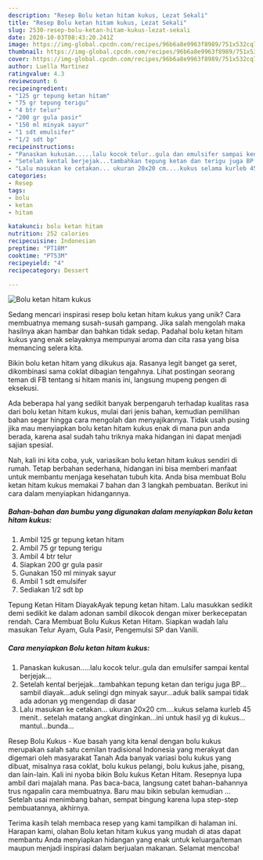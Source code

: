 ```yaml
---
description: "Resep Bolu ketan hitam kukus, Lezat Sekali"
title: "Resep Bolu ketan hitam kukus, Lezat Sekali"
slug: 2530-resep-bolu-ketan-hitam-kukus-lezat-sekali
date: 2020-10-03T08:43:20.241Z
image: https://img-global.cpcdn.com/recipes/96b6a8e9963f8989/751x532cq70/bolu-ketan-hitam-kukus-foto-resep-utama.jpg
thumbnail: https://img-global.cpcdn.com/recipes/96b6a8e9963f8989/751x532cq70/bolu-ketan-hitam-kukus-foto-resep-utama.jpg
cover: https://img-global.cpcdn.com/recipes/96b6a8e9963f8989/751x532cq70/bolu-ketan-hitam-kukus-foto-resep-utama.jpg
author: Luella Martinez
ratingvalue: 4.3
reviewcount: 6
recipeingredient:
- "125 gr tepung ketan hitam"
- "75 gr tepung terigu"
- "4 btr telur"
- "200 gr gula pasir"
- "150 ml minyak sayur"
- "1 sdt emulsifer"
- "1/2 sdt bp"
recipeinstructions:
- "Panaskan kukusan.....lalu kocok telur..gula dan emulsifer sampai kental berjejak..."
- "Setelah kental berjejak...tambahkan tepung ketan dan terigu juga BP... sambil diayak...aduk selingi dgn minyak sayur...aduk balik sampai tidak ada adonan yg mengendap di dasar"
- "Lalu masukan ke cetakan... ukuran 20x20 cm....kukus selama kurleb 45 menit.. setelah matang angkat dinginkan...ini untuk hasil yg di kukus... mantul...bunda..."
categories:
- Resep
tags:
- bolu
- ketan
- hitam

katakunci: bolu ketan hitam 
nutrition: 252 calories
recipecuisine: Indonesian
preptime: "PT18M"
cooktime: "PT53M"
recipeyield: "4"
recipecategory: Dessert

---
```



![Bolu ketan hitam kukus](https://img-global.cpcdn.com/recipes/96b6a8e9963f8989/751x532cq70/bolu-ketan-hitam-kukus-foto-resep-utama.jpg)

Sedang mencari inspirasi resep bolu ketan hitam kukus yang unik? Cara membuatnya memang susah-susah gampang. Jika salah mengolah maka hasilnya akan hambar dan bahkan tidak sedap. Padahal bolu ketan hitam kukus yang enak selayaknya mempunyai aroma dan cita rasa yang bisa memancing selera kita.

Bikin bolu ketan hitam yang dikukus aja. Rasanya legit banget ga seret, dikombinasi sama coklat dibagian tengahnya. Lihat postingan seorang teman di FB tentang si hitam manis ini, langsung mupeng pengen di eksekusi.

Ada beberapa hal yang sedikit banyak berpengaruh terhadap kualitas rasa dari bolu ketan hitam kukus, mulai dari jenis bahan, kemudian pemilihan bahan segar hingga cara mengolah dan menyajikannya. Tidak usah pusing jika mau menyiapkan bolu ketan hitam kukus enak di mana pun anda berada, karena asal sudah tahu triknya maka hidangan ini dapat menjadi sajian spesial.


Nah, kali ini kita coba, yuk, variasikan bolu ketan hitam kukus sendiri di rumah. Tetap berbahan sederhana, hidangan ini bisa memberi manfaat untuk membantu menjaga kesehatan tubuh kita. Anda bisa membuat Bolu ketan hitam kukus memakai 7 bahan dan 3 langkah pembuatan. Berikut ini cara dalam menyiapkan hidangannya.

<!--inarticleads1-->

##### Bahan-bahan dan bumbu yang digunakan dalam menyiapkan Bolu ketan hitam kukus:

1. Ambil 125 gr tepung ketan hitam
1. Ambil 75 gr tepung terigu
1. Ambil 4 btr telur
1. Siapkan 200 gr gula pasir
1. Gunakan 150 ml minyak sayur
1. Ambil 1 sdt emulsifer
1. Sediakan 1/2 sdt bp


Tepung Ketan Hitam DiayakAyak tepung ketan hitam. Lalu masukkan sedikit demi sedikit ke dalam adonan sambil dikocok dengan mixer berkecepatan rendah. Cara Membuat Bolu Kukus Ketan Hitam. Siapkan wadah lalu masukan Telur Ayam, Gula Pasir, Pengemulsi SP dan Vanili. 

<!--inarticleads2-->

##### Cara menyiapkan Bolu ketan hitam kukus:

1. Panaskan kukusan.....lalu kocok telur..gula dan emulsifer sampai kental berjejak...
1. Setelah kental berjejak...tambahkan tepung ketan dan terigu juga BP... sambil diayak...aduk selingi dgn minyak sayur...aduk balik sampai tidak ada adonan yg mengendap di dasar
1. Lalu masukan ke cetakan... ukuran 20x20 cm....kukus selama kurleb 45 menit.. setelah matang angkat dinginkan...ini untuk hasil yg di kukus... mantul...bunda...


Resep Bolu Kukus - Kue basah yang kita kenal dengan bolu kukus merupakan salah satu cemilan tradisional Indonesia yang merakyat dan digemari oleh masyarakat Tanah Ada banyak variasi bolu kukus yang dibuat, misalnya rasa coklat, bolu kukus pelangi, bolu kukus jahe, pisang, dan lain-lain. Kali ini nyoba bikin Bolu kukus Ketan Hitam. Resepnya lupa ambil dari majalah mana. Pas baca-baca, langsung catet bahan-bahannya trus ngapalin cara membuatnya. Baru mau bikin sebulan kemudian … Setelah usai menimbang bahan, sempat bingung karena lupa step-step pembuatannya, akhirnya. 

Terima kasih telah membaca resep yang kami tampilkan di halaman ini. Harapan kami, olahan Bolu ketan hitam kukus yang mudah di atas dapat membantu Anda menyiapkan hidangan yang enak untuk keluarga/teman maupun menjadi inspirasi dalam berjualan makanan. Selamat mencoba!
